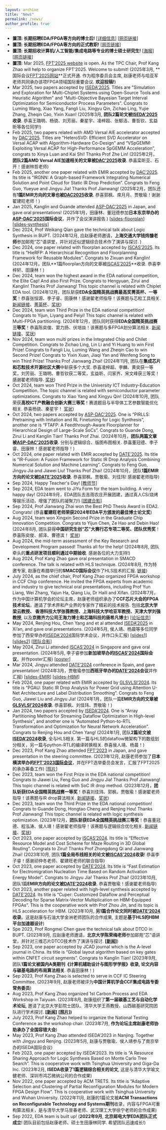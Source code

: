 ```yaml
---
layout: archive
title: "News"
permalink: /news/
author_profile: true
---
```


- **置顶: 长期招聘EDA/FPGA等方向的博士后!** [[详细信息](https://zhaokang-lab.github.io/news/postdoc.pdf)] [[网页链接](https://zhaokang-lab.github.io//openings/)]
- **置顶: 长期招聘EDA/FPGA等方向的正式教职!**  [[网页链接](https://zhaokang-lab.github.io//openings/)]
- **置顶: 长期招收计算机/人工智能/集成电路等专业的博士硕士研究生!** [[海报](https://zhaokang-lab.github.io/Recruit_BUPT_ZhaoKang_EDA_2025.pdf)] [[网页链接](https://zhaokang-lab.github.io//openings/)]
- **置顶:** Mar 2025, [FPT’2025 website](https://fpt2025.shanghaitech.edu.cn/) is open. As the TPC Chair, Prof Kang Zhao will help to organize FPT’2025. Welcome to submit! (2025年3月, **国际会议[FPT’2025网站](https://fpt2025.shanghaitech.edu.cn/)**正式开通. 作为程序委员会主席, 赵康老师与哈亚军老师共同承办该项FPGA领域国际重要会议. **欢迎投稿!**)
- Mar 2025, two papers accepted by [ISEDA'2025](https://www.eda2.com/iseda/index.html). Titles are "Simulation and Exploration for Multi-Chiplet Systems using Open-Source Tools and Heuristic Algorithm" and "Multi-Objective Bayesian Target Interval Optimization for Semiconductor Process Parameters". Congrats to Luming Wang, Xiao Yang, Fangli Liu, Xingyu Qin, Zichao Ling, Yujie Zhang, Zheqin Cao, Yixin Xuan! (2025年3月, **团队2篇论文被[ISEDA'2025](https://www.eda2.com/iseda/index.html)收录**. 恭喜王璐明、杨骁、刘芳丽、秦星宇、凌梓超、张郁洁、曹哲钦、玄益昕等各位同学!)
- Feb 2025, two papers related with AMD Versal AIE accelerator accepted by [DAC'2025](http://www.dac.com/). Titles are "HeteroSVD: Efficient SVD Accelerator on Versal ACAP with Algorithm-Hardware Co-Design" and “VSpGEMM: Exploiting Versal ACAP for High-Performance SpGEMM Acceleration”, congrats to Xinya Luan and Kai Shi! Thanks Prof Zhe Lin! (2025年2月，**团队2篇AMD Versal AIE加速相关的文章被[DAC'2025](http://www.dac.com/)收录**. 恭喜栾昕亚、石开！感谢林哲老师)
- Feb 2025, another one paper related with EMIR accepted by [DAC'2025](http://www.dac.com/). Its title is “IRGNN: A Graph-based Framework Integrating Numerical Solution and Point Cloud for Static IR Drop Prediction”. Congrats to Feng Guo, Yueyue and Jingyu Jia! Thanks Prof Jianwang! (2025年2月，团队还有**1篇EMIR方向的文章也被[DAC2025](http://www.dac.com/)收录**. 恭喜郭枫、席月月、贾敬瑜！谢谢翟建旺老师！)
- Jan 2025, Kanglin and Guande attended [ASP-DAC’2025](http://www.aspdac.com/) in Japan, and gave oral presentations! (2025年1月，田康林、董冠德参加**日本东京举办的[ASP-DAC’2025](http://www.aspdac.com/)国际会议**，并作了会议演讲报告.) [[slides-floorplan](https://zhaokang-lab.github.io/slides/slides_2025_ASPDAC_Tiankanglin.pdf)] [[slides-synthesis](https://zhaokang-lab.github.io/slides/slides_2025_ASPDAC_DongGuande.pdf)]
- Dec 2024, Prof Weikang Qian gave the technical talk about Logic Synthesis in BUPT. (2024年12月, 应赵康老师邀请，**上海交通大学钱炜慷老师**参加邮苑“芯”语讲堂，并针对近似逻辑综合技术作了演讲与探讨. )
- Dec 2024, one paper related with floorplan accepted by [ISCAS’2025](https://2025.ieee-iscas.org/). Its title is “HieRFP: A Hierarchical Recognition and Floorplanning Framework for Reusable Modules”. Congrats to Zixuan and Kanglin! (2024年12月，团队**1篇floorplan方向的文章被[ISCAS’2025](https://2025.ieee-iscas.org/)**收录. 恭喜李梓轩、田康林！)
- Dec 2024, team won the highest award in the EDA national competition, the Elite Cap! And also First Prize. Congrats to Hengyuan, Zirui and Kanglin! Thanks Prof Jianwang! This topic channel is related with Chiplet EDA tool. (2024年12月，团队斩获**EDA全国精英挑战赛最高奖菁英杯、一等奖**！恭喜张恒源、李子睿、田康林！感谢翟老师指导！该赛题与芯粒工具相关. [新闻链接](http://www.bupt.edu.cn/info/1079/88617.htm)、[菁英杯](https://zhaokang-lab.github.io/award/2024_EDA_chiplet_cap.pdf)、[奖状](https://zhaokang-lab.github.io/award/2024_EDA_chiplet_first.pdf))
- Dec 2024, team won Third Prize in the EDA national competition! Congrats to Yijun, Liyang and Peiyi! This topic channel is related with Multi-FPGA partitioning. (2024年12月，团队同时获得**EDA全国精英挑战赛三等奖**！恭喜陈奕俊、窦力扬、伏培燚！该赛题与多FPGA划分算法相关. [新闻链接](http://www.bupt.edu.cn/info/1079/88617.htm)、[奖状](https://zhaokang-lab.github.io/award/2024_EDA_FPGA_third.pdf))
- Nov 2024, team won multi prizes in the Integrated Chip and Chilet Competition. Congrats to Zichao Ling, Lin Li and Yi Huang to win First Prize! Congrats to Fangli Liu, Luming Wang and Zheqin Cao to win Second Prize! Congrats to Yixin Xuan, Jiaqi Yan and Wenfeng Song to win Third Prize! Thanks Prof Jianwang Zhai! (2024年11月, 团队在**集成芯片和芯粒技术开源社区大赛**中斩获多个大奖. 恭喜凌梓超、李麟、黄奕获一等奖，刘芳丽、王璐明、曹哲钦获二等奖，玄益昕、闫家齐、宋文峰获三等奖！感谢翟老师指导. [奖状](https://zhaokang-lab.github.io/award/2024_chiplet_first.pdf))
- Oct 2024, team won Third Prize in the University ICT Industry-Education Competition. The topic channel is related with semiconductor parameter optimizations. Congrats to Xiao Yang and Xingyu Qin! (2024年10月, 团队荣获**高校ICT产教融合创新大赛三等奖**！赛道题目与半导体工艺参数智能优化相关. 恭喜杨骁、秦星宇！ [奖状](https://zhaokang-lab.github.io/award/2024_ICT_third.pdf))
- Oct 2024, two papers accepted by [ASP-DAC'2025](http://www.aspdac.com/). One is “PIRLLS: Pretraining with Imitation and RL Finetuning for Logic Synthesis”, another one is “FTAFP: A Feedthrough-Aware Floorplanner for Hierarchical Design of Large-Scale SoCs”. Congrats to Guande Dong, Zirui Li and Kanglin Tian! Thanks Prof Zhai. (2024年10月，**团队两篇文章被[ASP-DAC'2025](http://www.aspdac.com/)收录**. 分别与逻辑综合、版图布图相关. 恭喜董冠德、李子睿、田康林！感谢翟老师指导！)
- Oct 2024, one paper related with EMIR accepted by [DATE'2025](https://www.date-conference.com/). Its title is “IR-Fusion: A Fusion Framework for Static IR Drop Analysis Combining Numerical Solution and Machine Learning”. Congrats to Feng Guo, Jingyu Jia and Jiawei Liu! Thanks Prof Zhai! (2024年10月，团队**1篇EMIR方向的论文被[DATE’2025](https://www.date-conference.com/)收录**. 恭喜郭枫、贾敬瑜、刘佳玮! 感谢翟老师指导)
- Sep 2024, Happy Teacher's Day! [[教师节](https://zhaokang-lab.github.io/news/2024_TeacherDay.jpg)]
- Sep 2024, EDA team went to JiYu Form for the team building. A very happy day! (2024年9月，EDA团队去吉雨农庄开展团建，通过真人CS/烧烤等娱乐活动，增强了团队的凝聚力!) [[团建合影](https://zhaokang-lab.github.io/news/2024_TeamBuilding.jpg)]
- Sep 2024, Prof Jianwang Zhai won the Best PhD Thesis Award in EDA2. Congrats! (恭喜**翟建旺老师荣获2024年EDA平方颁发的最佳博士论文奖**)
- Aug 2024, team won Xingxin Second Prize in the Graduate Chip Innovation Competition. Congrats to Yijun Chen, Ze Hao and Debin Hao! (2024年8月, 团队获得**中国研究生创“芯”大赛行芯专项二等奖、团队优秀奖**！恭喜陈奕俊、郝泽、曹德滨！ [奖状](https://zhaokang-lab.github.io/award/2024_xingxin_second.pdf))
- Aug 2024, the mid-term assessment of the Key Research and Development Program passed! Thanks all for the help! (2024年8月, 团队牵头的**重点研发项目顺利通过中期验收**. 感谢各位的大力支持!)
- Aug 2024, Prof Kang Zhao gave oral presentation in SMACD conference. The talk is related with HLS technique. (2024年8月, 作为特邀专家, 赵康在希腊举行的**SMACD国际会议**作了HLS技术的汇报. [链接](https://smacd2024.e-ce.uth.gr/tutorials-smacd.html))
- July 2024, as the chief chair, Prof Kang Zhao organized FPGA workshop in CCF Chip conference. He invited the FPGA experts from academic and industry to give technical oral presentations, including Prof Yun Liang, Wei Zhang, Yajun Ha, Qiang Liu, Dr Haili and Xifan. (2024年7月，作为中国计算机学会的论坛主席，赵康老师组织承办了**CCF芯片大会的FPGA技术论坛**，邀请了学术界和产业界的专家作了精彩的技术报告. 包括**北京大学梁云教授、 香港科技大学张薇教授、上海科技大学哈亚军教授、天津大学刘强教授**, 以及**京微齐力公司王海力博士和芯璐科技的唐希凡博士**) [[论坛信息](https://zhaokang-lab.github.io/news/2024_CCF_Chip_FPGA_Workshop.jpg)]
- May 2024, Renjing Hou, Chen Yang and et al attended [ISEDA’2025]((https://www.eda2.com/iseda2024/)) in Xi’an, and gave oral presentations. (2024年5月, 侯人靖、杨晨等多位同学参加了西安举办的[ISEDA'2024]((https://www.eda2.com/iseda2024/))国际学术会议，并作口头汇报) [[slides1](https://zhaokang-lab.github.io/slides/slides_2024_ISEDA_HouRenJing.pdf)] [[slides2](https://zhaokang-lab.github.io/slides/slides_2024_ISEDA_YangChen.pdf)] [[团队合影](https://zhaokang-lab.github.io/news/2024_ISEDA_Xian_Team.jpg)]
- May 2024, Zirui Li attended [ISCAS’2024]((https://2024.ieee-iscas.org/)) in Singapore and gave oral presentation. (2024年5月, 李子睿参加**新加坡举办的[ISCAS'2024](https://2024.ieee-iscas.org/)国际会议**，并作poster汇报) [[poster](https://zhaokang-lab.github.io/slides/poster_2024_ISCAS_LiZirui.pdf)]
- Mar 2024, Jingyu attended [DATE’2024](https://date24.date-conference.com/) conference in Spain, and gave presentation! (2024年3月，贾敬瑜参加**西班牙举办的[DATE’2024](https://date24.date-conference.com/)会议**并作汇报) [[slides-EMIR](https://zhaokang-lab.github.io/slides/slides_2024_DATE_JiaJingyu.pdf)] [[slides-HBM](https://zhaokang-lab.github.io/slides/slides_2024_DATE_Enxin.pdf)]
- Feb 2024, one paper related with EMIR accepted by [GLSVLSI’2024](https://glsvlsi.org/archive/glsvlsi24/index.html). Its title is “PGAU: Static IR Drop Analysis for Power Grid using Attention U-Net Architecture and Label Distribution Smoothing”. Congrats to Feng Guo, Jiawei Liu and Jingyu Jia! (2024年1月，团队一篇**EMIR方向的文章被[GLSVLSI’2024](https://glsvlsi.org/archive/glsvlsi24/index.html)收录**. 恭喜郭枫、刘佳玮、贾敬瑜！)
- Jan 2024, two papers accepted by [ISEDA’2024](https://www.eda2.com/iseda2024/). One is “Array Partitioning Method for Streaming Dataflow Optimization in High-level Synthesis”, and another one is “Automated Python-to-RTL Transformation and Optimization for Neural Network Acceleration”. Congrats to Renjing Hou and Chen Yang! (2024年1月, 团队**2篇论文被[ISEDA’2024](https://www.eda2.com/iseda2024/)收录**, 全与HLS相关. 第一篇与HLS的dataflow微架构下的数组划分相关，另一篇与python-RTL的编译转换相关. 恭喜侯人靖、杨晨！)
- Dec 2023, Prof Kang Zhao attended [FPT’2023](http://fpt2023.org/) in Japan, and gave presentation in the steering committee. (2023年12月, 赵康老师参加了**日本横滨举办的[FPT'2023国际会议](http://fpt2023.org/)**，并在FPT选举委员会发言，汇报了FPT2025的承办筹备工作) [[照片](https://zhaokang-lab.github.io/news/2023_FPT_Kang.jpg)]
- Dec 2023, team won the First Prize in the EDA national competition! Congrats to Jiawei Liu, Feng Guo and Jingyu Jia! Thanks Prof Jianwang! This topic channel is related with SoC IR drop method. (2023年12月，**团队斩获EDA全国精英挑战赛一等奖**！恭喜刘佳玮、郭枫、贾敬瑜！感谢翟老师指导！该赛题与IR drop算法相关. [新闻链接](https://news.bupt.edu.cn/info/1014/29982.htm)、[奖状](https://zhaokang-lab.github.io/award/2023_EDA_EMIR_first.jpg))
- Dec 2023, team won the Third Prize in the EDA national competition! Congrats to Guande Dong, Hongtao Cheng and Renjing Hou! Thanks Prof Jianwang! This topic channel is related with logic synthesis optimization. (2023年12月，**团队斩获EDA全国精英挑战赛三等奖**！恭喜董冠德、程泓涛、侯人靖！感谢翟老师指导！该赛题与逻辑综合优化相关. [新闻链接](https://news.bupt.edu.cn/info/1014/29982.htm)、[奖状](https://zhaokang-lab.github.io/award/2023_EDA_LS_third.jpg))
- Oct 2023, one paper accepted by [ISCAS’2024](https://2024.ieee-iscas.org/). Its title is “Effective Resource Model and Cost Scheme for Maze Routing in 3D Global Routing”. Congrats to Zirui! Thanks Prof Zhongdong Qi and Jianwang Zhai! (2023年10月, 团队**1篇全局布线相关的论文被[ISCAS’2024](https://2024.ieee-iscas.org/)收录**! 恭喜李子睿！感谢祁仲冬老师、翟建旺老师的联合指导)
- Oct 2023, one paper accepted by [DATE’2024](https://date24.date-conference.com/). Its title is “Fast Estimation for Electromigration Nucleation Time Based on Random Activation Energy Model”. Congrats to Jingyu Jia! Thanks Prof Zhai! (2023年10月, 团队1篇**EMIR方向的论文被[DATE’2024](https://date24.date-conference.com/)收录**. 恭喜贾敬瑜！感谢翟老师指导)
- Oct 2023, another paper related with high-level synthesis accepted by [DATE’2024](https://date24.date-conference.com/). Its title is “Cuper: Customized Dataflow and Perceptual Decoding for Sparse Matrix-Vector Multiplication on HBM-Equipped FPGAs”. This is the cooperative work with Prof Zhou Jin, and its topic is HLS acceleration for HBM. (2023年10月, **另1篇合作论文同时被[DATE‘2024](https://date24.date-conference.com/)收录**。这是赵康与石油大学金洲老师团队的合作成果, 主题是**基于HLS的HBM平台加速器设计**)
- Spe 2023, Prof Rongmei Chen gave the technical talk about DTCO in BUPT. (2023年9月, 应赵康老师邀请，**北京大学陈荣梅老师**参加邮苑“芯”语讲堂，并针对三维芯片DTCO技术作了演讲与探讨. **[[新闻](https://ic.bupt.edu.cn/info/1023/1299.htm)]**)
- Sep 2023, one paper accepted by JCAD journal which is the A-level journal in China. Its title is “Global layout algorithm based on key gates within CNFET circuit segments”. Congrats to Kanglin Tian! (2023年9月, 团队**1篇论文被国内A类期刊《计算机辅助设计与图形学学报》收录, 论文内容与碳基电路的布局算法相关**. 恭喜田康林！)
- Sep 2023, Prof Kang Zhao is selected to serve in CCF IC Steering Committee. (2023年9月, 赵康老师被评为**中国计算机学会CCF集成电路专委常务委员**)
- Aug 2023, Prof Kang Zhao organized 1st Carbon Process and EDA Workshop in Taiyuan. (2023年8月, 赵康组织了**第一届碳基工艺与自动化学术论坛**, 邀请了北京大学彭院士团队、清华大学王燕教授、山西碳基研究院团队进行学术探讨. **[[新闻](https://ic.bupt.edu.cn/info/1023/1285.htm)]** **[[照片](https://zhaokang-lab.github.io/news/2023_Shanxi_CNFET.jpg)])** 
- July 2023, Prof Kang Zhao helped to organize the National Testing Conference as the workshop chair. (2023年7月, **作为论坛主席赵康老师协助承办了全国容错大会**)
- May 2023, Prof Kang Zhao attended ISEDA’2023 in Nanjing. Together with Jingyu and Renjing. (2023年5月, 赵康与贾敬瑜、侯人靖参与了南京举办的ISEDA国际会议)
- Feb 2023, one paper accepted by ISEDA’2023. Its title is “A Resource Sharing Approach for Logic Synthesis Based on Monte Carlo Tree Search”. This is cooperative work with Tsinghua University and Giga-Da Inc. (2023年2月, **ISEDA收录了1篇逻辑综合相关的论文**, 这是与清华大学喻文健老师、深圳市鸿芯微纳公司的合作成果)
- Nov 2022, one paper accepted by ACM TRETS. Its title is “Adaptive Selection and Clustering of Partial Reconfiguration Modules for Modern FPGA Design Flow”. This is cooperative work with Tsinghua University and Wuhan University. (2022年11月, 赵康的1篇论文被**ACM Transactions on Reconfigurable Technology and Systems期刊**收录，内容与FPGA可重构算法相关，是与清华大学马昱春老师、武汉理工大学徐宁老师的合作成果)
- Sep 2022, EDA team is built up! (**2022年9月**, **北京邮电大学EDA团队正式成立**! 团队目前包括赵康老师、硕士生田康林同学. 希望团队迅速成长!)




